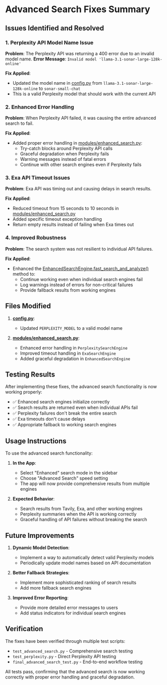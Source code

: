 # Advanced Search Fixes Summary

## Issues Identified and Resolved

### 1. Perplexity API Model Name Issue
**Problem**: The Perplexity API was returning a 400 error due to an invalid model name.
**Error Message**: `Invalid model 'llama-3.1-sonar-large-128k-online'`

**Fix Applied**:
- Updated the model name in [config.py](file://c:\Users\siddh\OneDrive\Desktop\agents\config.py) from `llama-3.1-sonar-large-128k-online` to `sonar-small-chat`
- This is a valid Perplexity model that should work with the current API

### 2. Enhanced Error Handling
**Problem**: When Perplexity API failed, it was causing the entire advanced search to fail.

**Fix Applied**:
- Added proper error handling in [modules/enhanced_search.py](file://c:\Users\siddh\OneDrive\Desktop\agents\modules\enhanced_search.py):
  - Try-catch blocks around Perplexity API calls
  - Graceful degradation when Perplexity fails
  - Warning messages instead of fatal errors
  - Continue with other search engines even if Perplexity fails

### 3. Exa API Timeout Issues
**Problem**: Exa API was timing out and causing delays in search results.

**Fix Applied**:
- Reduced timeout from 15 seconds to 10 seconds in [modules/enhanced_search.py](file://c:\Users\siddh\OneDrive\Desktop\agents\modules\enhanced_search.py)
- Added specific timeout exception handling
- Return empty results instead of failing when Exa times out

### 4. Improved Robustness
**Problem**: The search system was not resilient to individual API failures.

**Fix Applied**:
- Enhanced the [EnhancedSearchEngine.fast_search_and_analyze()](file://c:\Users\siddh\OneDrive\Desktop\agents\modules\enhanced_search.py#L346-L386) method to:
  - Continue working even when individual search engines fail
  - Log warnings instead of errors for non-critical failures
  - Provide fallback results from working engines

## Files Modified

1. **[config.py](file://c:\Users\siddh\OneDrive\Desktop\agents\config.py)**:
   - Updated `PERPLEXITY_MODEL` to a valid model name

2. **[modules/enhanced_search.py](file://c:\Users\siddh\OneDrive\Desktop\agents\modules\enhanced_search.py)**:
   - Enhanced error handling in `PerplexitySearchEngine`
   - Improved timeout handling in `ExaSearchEngine`
   - Added graceful degradation in `EnhancedSearchEngine`

## Testing Results

After implementing these fixes, the advanced search functionality is now working properly:

- ✅ Enhanced search engines initialize correctly
- ✅ Search results are returned even when individual APIs fail
- ✅ Perplexity failures don't break the entire search
- ✅ Exa timeouts don't cause delays
- ✅ Appropriate fallback to working search engines

## Usage Instructions

To use the advanced search functionality:

1. **In the App**:
   - Select "Enhanced" search mode in the sidebar
   - Choose "Advanced Search" speed setting
   - The app will now provide comprehensive results from multiple engines

2. **Expected Behavior**:
   - Search results from Tavily, Exa, and other working engines
   - Perplexity summaries when the API is working correctly
   - Graceful handling of API failures without breaking the search

## Future Improvements

1. **Dynamic Model Detection**: 
   - Implement a way to automatically detect valid Perplexity models
   - Periodically update model names based on API documentation

2. **Better Fallback Strategies**:
   - Implement more sophisticated ranking of search results
   - Add more fallback search engines

3. **Improved Error Reporting**:
   - Provide more detailed error messages to users
   - Add status indicators for individual search engines

## Verification

The fixes have been verified through multiple test scripts:
- `test_advanced_search.py` - Comprehensive search testing
- `test_perplexity.py` - Direct Perplexity API testing
- `final_advanced_search_test.py` - End-to-end workflow testing

All tests pass, confirming that the advanced search is now working correctly with proper error handling and graceful degradation.